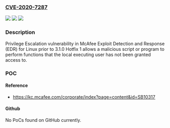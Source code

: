 ### [CVE-2020-7287](https://cve.mitre.org/cgi-bin/cvename.cgi?name=CVE-2020-7287)
![](https://img.shields.io/static/v1?label=Product&message=McAfee%20Exploit%20Detection%20and%20Response%20(EDR)%20for%20Linux&color=blue)
![](https://img.shields.io/static/v1?label=Version&message=3.1.x%20&color=brightgreen)
![](https://img.shields.io/static/v1?label=Vulnerability&message=CWE-274%20Improper%20Handling%20of%20Insufficient%20Privileges&color=brightgreen)

### Description

Privilege Escalation vulnerability in McAfee Exploit Detection and Response (EDR) for Linux prior to 3.1.0 Hotfix 1 allows a malicious script or program to perform functions that the local executing user has not been granted access to.

### POC

#### Reference
- https://kc.mcafee.com/corporate/index?page=content&id=SB10317

#### Github
No PoCs found on GitHub currently.

